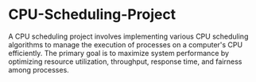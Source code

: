 # CPU-Scheduling-Project
A CPU scheduling project involves implementing various CPU scheduling algorithms to manage the execution of processes on a computer's CPU efficiently. The primary goal is to maximize system performance by optimizing resource utilization, throughput, response time, and fairness among processes.
